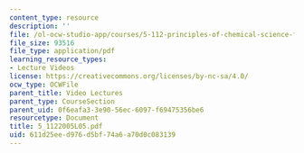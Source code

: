 ```yaml
---
content_type: resource
description: ''
file: /ol-ocw-studio-app/courses/5-112-principles-of-chemical-science-fall-2005/611d25eed976d5bf74a6a70d0c083139_5_1122005L05.pdf
file_size: 93516
file_type: application/pdf
learning_resource_types:
- Lecture Videos
license: https://creativecommons.org/licenses/by-nc-sa/4.0/
ocw_type: OCWFile
parent_title: Video Lectures
parent_type: CourseSection
parent_uid: 0f6eafa3-3e90-56ec-6097-f69475356be6
resourcetype: Document
title: 5_1122005L05.pdf
uid: 611d25ee-d976-d5bf-74a6-a70d0c083139
---
```

